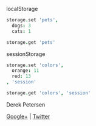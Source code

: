 localStorage

```coffeescript
storage.set 'pets',
  dogs: 3
  cats: 1

storage.get 'pets'
```

sessionStorage

```coffeescript
storage.set 'colors',
  orange: 11
  red: 13
, 'session'

storage.get 'colors', 'session'
```

Derek Petersen

[Google+](https://plus.google.com/118244156822447731503) | [Twitter](http://twitter.com/tuxracer)
